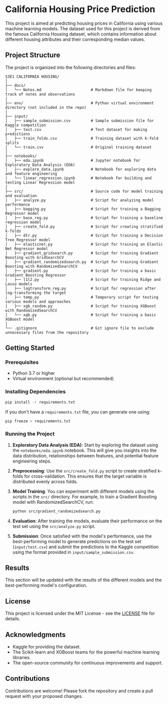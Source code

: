 # California Housing Price Prediction

This project is aimed at predicting housing prices in California using various machine learning models. The dataset used for this project is derived from the famous California Housing dataset, which contains information about different housing attributes and their corresponding median values.

## Project Structure

The project is organized into the following directories and files:

```plaintext
S3E1 CALIFORNIA HOUSING/
│
├── docs/
│   └── Notes.md                      # Markdown file for keeping track of notes and observations
│
├── env/                              # Python virtual environment directory (not included in the repo)
│
├── input/
│   ├── sample_submission.csv         # Sample submission file for Kaggle competition
│   ├── test.csv                      # Test dataset for making predictions
│   ├── train_folds.csv               # Training dataset with k-fold splits
│   └── train.csv                     # Original training dataset
│
├── notebooks/
│   ├── eda.ipynb                     # Jupyter notebook for Exploratory Data Analysis (EDA)
│   ├── explore_data.ipynb            # Notebook for exploring data and feature engineering
│   └── linear_regression.ipynb       # Notebook for building and testing Linear Regression model
│
├── src/                              # Source code for model training and evaluation
│   ├── analyze.py                    # Script for analyzing model performance
│   ├── bagging.py                    # Script for training a Bagging Regressor model
│   ├── base_reg.py                   # Script for training a baseline regression model
│   ├── create_fold.py                # Script for creating stratified k-folds
│   ├── dtr.py                        # Script for training a Decision Tree Regressor model
│   ├── elasticnet.py                 # Script for training an Elastic Net Regressor model
│   ├── gradient_gridsearch.py        # Script for training Gradient Boosting with GridSearchCV
│   ├── gradient_randomizedsearch.py  # Script for training Gradient Boosting with RandomizedSearchCV
│   ├── gradient.py                   # Script for training a basic Gradient Boosting Regressor
│   ├── l1l2.py                       # Script for training Ridge and Lasso models
│   ├── logtransform_reg.py           # Script for regression after log-transforming the target
│   ├── temp.py                       # Temporary script for testing various models and approaches
│   ├── xgb_random.py                 # Script for training XGBoost with RandomizedSearchCV
│   └── xgb.py                        # Script for training a basic XGBoost model
│
└── .gitignore                        # Git ignore file to exclude unnecessary files from the repository
```

## Getting Started

### Prerequisites

- Python 3.7 or higher
- Virtual environment (optional but recommended)

### Installing Dependencies

```bash
pip install -r requirements.txt
```

If you don't have a `requirements.txt` file, you can generate one using:

```bash
pip freeze > requirements.txt
```

### Running the Project

1. **Exploratory Data Analysis (EDA)**: Start by exploring the dataset using the `notebooks/eda.ipynb` notebook. This will give you insights into the data distribution, relationships between features, and potential feature engineering steps.

2. **Preprocessing**: Use the `src/create_fold.py` script to create stratified k-folds for cross-validation. This ensures that the target variable is distributed evenly across folds.

3. **Model Training**: You can experiment with different models using the scripts in the `src/` directory. For example, to train a Gradient Boosting model with RandomizedSearchCV, run:

    ```bash
    python src/gradient_randomizedsearch.py
    ```

4. **Evaluation**: After training the models, evaluate their performance on the test set using the `src/analyze.py` script.

5. **Submission**: Once satisfied with the model's performance, use the best-performing model to generate predictions on the test set (`input/test.csv`) and submit the predictions to the Kaggle competition using the format provided in `input/sample_submission.csv`.

## Results

This section will be updated with the results of the different models and the best-performing model's configuration.

## License

This project is licensed under the MIT License - see the [LICENSE](LICENSE) file for details.

## Acknowledgments

- Kaggle for providing the dataset.
- The Scikit-learn and XGBoost teams for the powerful machine learning libraries.
- The open-source community for continuous improvements and support.

## Contributions

Contributions are welcome! Please fork the repository and create a pull request with your proposed changes.
